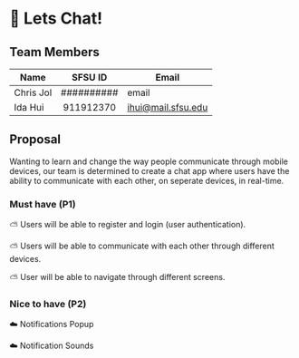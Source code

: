 # :seedling: Lets Chat!

## Team Members
| Name     | SFSU ID           | Email |
| ------------- |:-------------:| -------------| 
| Chris Jol   | ##########| email |
| Ida Hui     | 911912370     |  ihui@mail.sfsu.edu |

## Proposal

Wanting to learn and change the way people communicate through mobile devices, our team is determined to create a chat app where users have the ability to communicate with each other, on seperate devices, in real-time.

### Must have (P1)

:partly_sunny: Users will be able to register and login (user authentication). 

:partly_sunny: Users will be able to communicate with each other through different devices.

:partly_sunny: User will be able to navigate through different screens.

### Nice to have (P2)

:cloud: Notifications Popup 

:cloud: Notification Sounds
